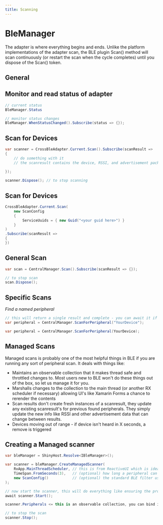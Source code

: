 ```yaml
---
title: Scanning
---
```

# BleManager

The adapter is where everything begins and ends.  Unlike the platform implementations of the adapter scan, the BLE plugin Scan()
method will scan continuously (or restart the scan when the cycle completes) until you dispose of the Scan() token.


## General

## Monitor and read status of adapter
```csharp
// current status
BleManager.Status

// monitor status changes
BleManager.WhenStatusChanged().Subscribe(status => {});
```

## Scan for Devices

```csharp
var scanner = CrossBleAdapter.Current.Scan().Subscribe(scanResult => 
{
    // do something with it
    // the scanresult contains the device, RSSI, and advertisement packet
        
});

scanner.Dispose(); // to stop scanning
```


## Scan for Devices 
```csharp
CrossBleAdapter.Current.Scan(
    new ScanConfig 
    {
        ServiceUuids = { new Guid("<your guid here>") }
    }
)
.Subscribe(scanResult => 
{
})
```

## General Scan

```csharp
var scan = CentralManager.Scan().Subscribe(scanResult => {});

// to stop scan 
scan.Dispose();

```

## Specific Scans

_Find a named peripheral_

```csharp
// this will return a single result and complete - you can await it if you want
var peripheral = CentralManager.ScanForPeripheral("YourDevice");

var peripheral = CentralManager.ScanForPeripheral(YourDevice);
```


## Managed Scans

Managed scans is probably one of the most helpful things in BLE if you are running any sort of peripheral scan.  It deals with things like:

* Maintains an observable collection that it makes thread safe and throttled changes to. Most users new to BLE won't do these things out of the box, so let us manage it for you.
* Marshalls changes to the collection to the main thread (or another RX scheduler if necessary) allowing UI's like Xamarin Forms a chance to rerender the contents
* Scan results don't create fresh instances of a scanresult, they update any existing scanresult's for previous found peripherals.  They simply update the new info like RSSI and other advertisement data that can change between results.
* Devices moving out of range - if device isn't heard in X seconds, a remove is triggered


## Creating a Managed scanner

```csharp
var bleManager = ShinyHost.Resolve<IBleManager>();

var scanner = bleManager.CreateManagedScanner(
    RxApp.MainThreadScheduler, // this is from ReactiveUI which is ideal for this scenario as this will put changes on the main thread for your UI to render
    TimeSpan.FromSeconds(3),   // (optional) how long a peripheral can go "underheard" before being removed from the list.  Defaults to 3 seconds
    new ScanConfig()           // (optional) the standard BLE filter used by the regular Shiny scanner
);

// now start the scanner, this will do everything like ensuring the proper permissions
await scanner.Start();

scanner.Peripherals <= this is an observable collection, you can bind it directly to a XF page and watch it update live

// to stop the scan
scanner.Stop();
```
